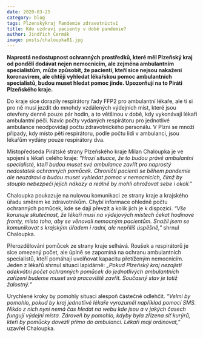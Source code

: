 ```yaml
---
date: 2020-03-25
category: blog
tags: Plzenskykraj Pandemie zdravotnictví
title: Kdo uzdraví pacienty v době pandemie?
author: Jindřich Čermák
image: posts/chaloupka01.jpg
---
```

**Naprostá nedostupnost ochranných prostředků, které měl Plzeňský kraj od pondělí dodávat nejen nemocnicím, ale zejména ambulantním specialistům, může způsobit, že pacienti, kteří sice nejsou nakaženi koronavirem, ale chtějí vyhledat lékařskou pomoc ambulantních specialistů, budou muset hledat pomoc jinde. Upozorňují na to Piráti Plzeňského kraje.**

Do kraje sice dorazily respirátory řady FFP2 pro ambulantní lékaře, ale ti si pro ně musí jezdit do mnohdy vzdálených výdejních míst, které jsou otevřeny denně pouze pár hodin, a to většinou v době, kdy vykonávají lékaři ambulantní péči. Navíc počty vydaných respirátoru pro jednotlivé ambulance neodpovídají počtu zdravotnického personálu. V Plzni se množí případy, kdy místo pěti respirátoru, podle počtu lidi v ambulanci, jsou lékařům vydány pouze respirátory dva.

Místopředseda Pirátské strany Plzeňského kraje Milan Chaloupka je ve spojení s lékaři celého kraje: *“Hrozí situace, že to budou právě ambulantní specialisté, kteří budou muset své ambulance zavřít pro naprostý nedostatek ochranných pomůcek. Chroničtí pacienti se během pandemie ale neuzdraví a budou muset vyhledat pomoc v nemocnicích, čímž by stouplo nebezpečí jejich nákazy a reálně by mohli ohrožovat sebe i okolí.”*

Chaloupka poukazuje na nulovou komunikaci ze strany kraje a krajského úřadu směrem ke zdravotníkům. Chybí informace ohledně počtu ochranných pomůcek, kde se dají převzít a kolik jich je k dispozici. *“Vše korunuje skutečnost, že lékaři musí na výdejových místech čekat hodinové fronty, místo toho, aby se věnovali nemocným pacientům. Snažil jsem se komunikovat s krajským úřadem i radní, ale nepříliš úspěšně,”* shrnul Chaloupka.

Přerozdělování pomůcek ze strany kraje selhává. Roušek a respirátorů je sice omezený počet, ale úplně se zapomíná na ochranu ambulantních specialistů, kteří pomáhají uvolňovat kapacitu přetíženým nemocnicím. Jeden z lékařů shrnul situaci lapidárně: *„Pokud Plzeňský kraj nezajistí adekvátní počet ochranných pomůcek do jednotlivých ambulantních zařízení budeme muset svá pracoviště zavřít. Současný stav je totiž žalostný.“*

Urychlené kroky by pomohly situaci alespoň částečně odlehčit. *“Velmi by pomohlo, pokud by kraj jednotlivé lékaře vyrozuměl například pomocí SMS. Nikdo z nich nyní nemá čas hledat na webu kde jsou a v jakých časech fungují výdejní místa. Zároveň by pomohlo, kdyby byla zřízena síť kurýrů, kteří by pomůcky dovezli přímo do ambulancí. Lékaři mají ordinovat,”* uzavřel Chaloupka.
